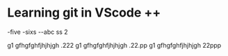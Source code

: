# Learning git in VScode ++

-five
-sixs
--abc
ss 2

g1 gfhgfghfjhjhjgh .222
g1 gfhgfghfjhjhjgh .22.pp
g1 gfhgfghfjhjhjgh 22ppp
